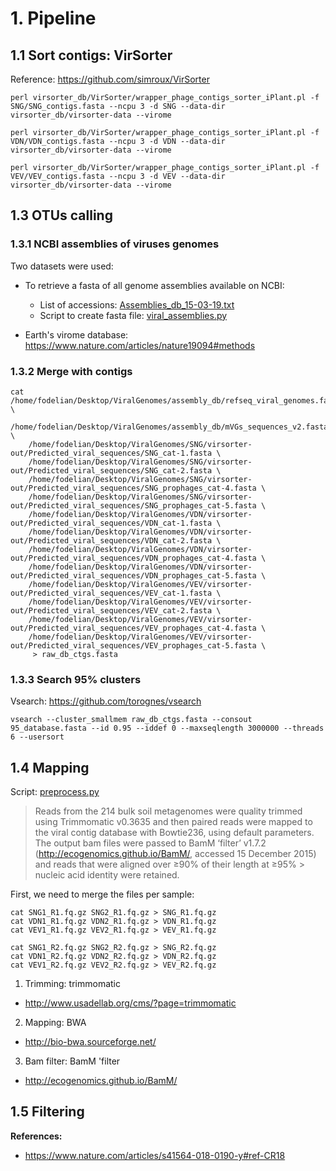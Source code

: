 # 1. Pipeline

## 1.1 Sort contigs: VirSorter

Reference: https://github.com/simroux/VirSorter

```
perl virsorter_db/VirSorter/wrapper_phage_contigs_sorter_iPlant.pl -f SNG/SNG_contigs.fasta --ncpu 3 -d SNG --data-dir virsorter_db/virsorter-data --virome

perl virsorter_db/VirSorter/wrapper_phage_contigs_sorter_iPlant.pl -f VDN/VDN_contigs.fasta --ncpu 3 -d VDN --data-dir virsorter_db/virsorter-data --virome

perl virsorter_db/VirSorter/wrapper_phage_contigs_sorter_iPlant.pl -f VEV/VEV_contigs.fasta --ncpu 3 -d VEV --data-dir virsorter_db/virsorter-data --virome
```

## 1.3 OTUs calling
### 1.3.1 NCBI assemblies of viruses genomes

Two datasets were used:
- To retrieve a fasta of all genome assemblies available on NCBI:
    - List of accessions: [Assemblies_db_15-03-19.txt](https://github.com/Mass23/Viral-ecology/blob/master/Assemblies_db_15-03-19.txt)
    - Script to create fasta file: [viral_assemblies.py](https://github.com/Mass23/Viral-ecology/blob/master/viral_assemblies.py)

- Earth's virome database: https://www.nature.com/articles/nature19094#methods

### 1.3.2 Merge with contigs

```
cat /home/fodelian/Desktop/ViralGenomes/assembly_db/refseq_viral_genomes.fasta \
    /home/fodelian/Desktop/ViralGenomes/assembly_db/mVGs_sequences_v2.fasta  \
    /home/fodelian/Desktop/ViralGenomes/SNG/virsorter-out/Predicted_viral_sequences/SNG_cat-1.fasta \
    /home/fodelian/Desktop/ViralGenomes/SNG/virsorter-out/Predicted_viral_sequences/SNG_cat-2.fasta \
    /home/fodelian/Desktop/ViralGenomes/SNG/virsorter-out/Predicted_viral_sequences/SNG_prophages_cat-4.fasta \
    /home/fodelian/Desktop/ViralGenomes/SNG/virsorter-out/Predicted_viral_sequences/SNG_prophages_cat-5.fasta \
    /home/fodelian/Desktop/ViralGenomes/VDN/virsorter-out/Predicted_viral_sequences/VDN_cat-1.fasta \
    /home/fodelian/Desktop/ViralGenomes/VDN/virsorter-out/Predicted_viral_sequences/VDN_cat-2.fasta \
    /home/fodelian/Desktop/ViralGenomes/VDN/virsorter-out/Predicted_viral_sequences/VDN_prophages_cat-4.fasta \
    /home/fodelian/Desktop/ViralGenomes/VDN/virsorter-out/Predicted_viral_sequences/VDN_prophages_cat-5.fasta \
    /home/fodelian/Desktop/ViralGenomes/VEV/virsorter-out/Predicted_viral_sequences/VEV_cat-1.fasta \
    /home/fodelian/Desktop/ViralGenomes/VEV/virsorter-out/Predicted_viral_sequences/VEV_cat-2.fasta \
    /home/fodelian/Desktop/ViralGenomes/VEV/virsorter-out/Predicted_viral_sequences/VEV_prophages_cat-4.fasta \
    /home/fodelian/Desktop/ViralGenomes/VEV/virsorter-out/Predicted_viral_sequences/VEV_prophages_cat-5.fasta \
     > raw_db_ctgs.fasta
```

### 1.3.3 Search 95% clusters

Vsearch: https://github.com/torognes/vsearch

```
vsearch --cluster_smallmem raw_db_ctgs.fasta --consout 95_database.fasta --id 0.95 --iddef 0 --maxseqlength 3000000 --threads 6 --usersort
```

## 1.4 Mapping

Script: [preprocess.py](https://github.com/Mass23/Viral-ecology/blob/master/preprocess.py)

> Reads from the 214 bulk soil metagenomes were quality trimmed using Trimmomatic v0.3635 and then paired reads were mapped to 
> the viral contig database with Bowtie236, using default parameters. The output bam files were passed to BamM ‘filter’ v1.7.2 
> (http://ecogenomics.github.io/BamM/, accessed 15 December 2015) and reads that were aligned over ≥90% of their length at ≥95% > nucleic acid identity were retained.

First, we need to merge the files per sample:
```
cat SNG1_R1.fq.gz SNG2_R1.fq.gz > SNG_R1.fq.gz
cat VDN1_R1.fq.gz VDN2_R1.fq.gz > VDN_R1.fq.gz
cat VEV1_R1.fq.gz VEV2_R1.fq.gz > VEV_R1.fq.gz

cat SNG1_R2.fq.gz SNG2_R2.fq.gz > SNG_R2.fq.gz
cat VDN1_R2.fq.gz VDN2_R2.fq.gz > VDN_R2.fq.gz
cat VEV1_R2.fq.gz VEV2_R2.fq.gz > VEV_R2.fq.gz
```

1. Trimming: trimmomatic
- http://www.usadellab.org/cms/?page=trimmomatic
2. Mapping: BWA
- http://bio-bwa.sourceforge.net/
3. Bam filter: BamM 'filter
- http://ecogenomics.github.io/BamM/

## 1.5 Filtering

**References:**
- https://www.nature.com/articles/s41564-018-0190-y#ref-CR18
